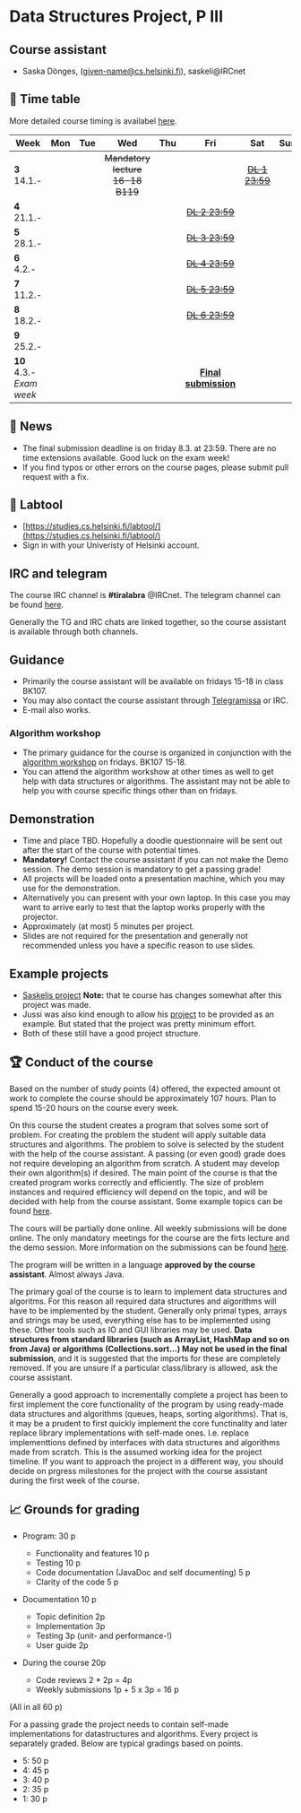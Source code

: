 # Data Structures Project, P III

## Course assistant

* Saska Dönges, (given-name@cs.helsinki.fi), saskeli@IRCnet

## :calendar: Time table

More detailed course timing is availabel [here](aikataulu.md).

|  Week | Mon | Tue | Wed | Thu | Fri | Sat | Sun |
|---------------------------|:--:|:--:|:----------------------------:|:--:|:----------------------:|:--:|:----------:|
| **3** 14.1.- |  |  |  ~~Mandatory lecture 16-18 B119~~ |  |  | ~~[DL 1 23:59](aikataulu.md#week-1)~~ |  |
| **4** 21.1.- |  |  | |  |  ~~[DL 2 23:59](aikataulu.md#week-2)~~ |  |  |
| **5** 28.1.- |  |  |  |  |  ~~[DL 3 23:59](aikataulu.md#week-3)~~ |  |  |
| **6** 4.2.- |  |  |  |  | ~~[DL 4 23:59](aikataulu.md#week-4)~~ |  |  |
| **7** 11.2.- |  |  |  |  |  ~~[DL 5 23:59](aikataulu.md#week-5)~~ |  |  |
| **8** 18.2.- |  |  |  |  | ~~[DL 6 23:59](aikataulu.md#week-6)~~ |  |  |
| **9** 25.2.- |  |  |  |  |  |  |  |
| **10** 4.3.-  _Exam week_ |  |  |  |  |  **[Final submission](aikataulu.md#final-submission-todo)** |  |  |



## :mega: News
 * The final submission deadline is on friday 8.3. at 23:59. There are no time extensions available. Good luck on the exam week!
 * If you find typos or other errors on the course pages, please submit pull request with a fix.

## :notebook: Labtool

 * [https://studies.cs.helsinki.fi/labtool/](https://studies.cs.helsinki.fi/labtool/)
 * Sign in with your Univeristy of Helsinki account.

## IRC and telegram
The course IRC channel is **#tiralabra** @IRCnet.
The telegram channel can be found [here](https://t.me/tkttiralabra).

Generally the TG and IRC chats are linked together, so the course assistant is available through both channels.

## Guidance

* Primarily the course assistant will be available on fridays 15-18 in class BK107.
* You may also contact the course assistant through [Telegramissa](https://t.me/tkttiralabra) or IRC.
* E-mail also works.

### Algorithm workshop

* The primary guidance for the course is organized in conjunction with the [algorithm workshop](https://courses.helsinki.fi/en/tkt20000/126082463) on fridays. BK107 15-18.
* You can attend the algorithm workshow at other times as well to get help with data structures or algorithms. The assistant may not be able to help you with course specific things other than on fridays.

## Demonstration

* Time and place TBD. Hopefully a doodle questionnaire will be sent out after the start of the course with potential times.
* **Mandatory!** Contact the course assistant if you can not make the Demo session. The demo session is mandatory to get a passing grade!
* All projects will be loaded onto a presentation machine, which you may use for the demonstration.
* Alternatively you can present with your own laptop. In this case you may want to arrive early to test that the laptop works properly with the projector.
* Approximately (at most) 5 minutes per project.
* Slides are not required for the presentation and generally not recommended unless you have a specific reason to use slides.

## Example projects

* [Saskelis project](https://github.com/saskeli/NonogramSolver_TiRa) **Note:** that te course has changes somewhat after this project was made.
* Jussi was also kind enough to allow his [project](https://github.com/yussiv/Compress) to be provided as an example. But stated that the project was pretty minimum effort.
* Both of these still have a good project structure.

## :trophy: Conduct of the course
Based on the number of study points (4) offered, the expected amount ot work to complete the course should be approximately 107 hours. Plan to spend 15-20 hours on the course every week.

On this course the student creates a program that solves some sort of problem. For creating the problem the student will apply suitable data structures and algorithms. The problem to solve is selected by the student with the help of the course assistant. A passing (or even good) grade does not require developing an algorithm from scratch. A student may develop their own algorithm(s) if desired. The main point of the course is that the created program works correctly and efficiently. The size of problem instances and required efficiency will depend on the topic, and will be decided with help from the course assistant. Some example topics can be found [here](aiheet.md).

The cours will be partially done online. All weekly submissions will be done online. The only mandatory meetings for the course are the firts lecture and the demo session. More information on the submissions can be found [here](palautukset.md).

The program will be written in a language **approved by the course assistant**. Almost always Java.

The primary goal of the course is to learn to implement data structures and algoritms. For this reason all required data structures and algorithms will have to be implemented by the student. Generally only primal types, arrays and strings may be used, everything else has to be implemented using these. Other tools such as IO and GUI libraries may be used. **Data structures from standard libraries (such as ArrayList, HashMap and so on from Java) or algorithms (Collections.sort...) May not be used in the final submission**, and it is suggested that the imports for these are completely removed. If you are unsure if a particular class/library is allowed, ask the course assistant.

Generally a good approach to incrementally complete a project has been to first implement the core functionality of the program by using ready-made data structures and algorithms (queues, heaps, sorting algorithms). That is, it may be a prudent to first quickly implement the core functinality and later replace library implementations with self-made ones. I.e. replace implementtions defined by interfaces with data structures and algorithms made from scratch. This is the assumed working idea for the project timeline. If you want to approach the project in a different way, you should decide on prgress milestones for the project with the course assistant during the first week of the course.

## :chart_with_upwards_trend: Grounds for grading
* Program: 30 p
   * Functionality and features 10 p
   * Testing 10 p
   * Code documentation (JavaDoc and self documenting) 5 p
   * Clarity of the code 5 p

* Documentation 10 p
   * Topic definition 2p
   * Implementation 3p
   * Testing 3p (unit- and performance-!)
   * User guide 2p

* During the course 20p
    * Code reviews 2 * 2p = 4p
    * Weekly submissions 1p +  5 x 3p = 16 p

(All in all 60 p)

For a passing grade the project needs to contain self-made implementations for datastructures and algorithms. Every project is separately graded. Below are typical gradings based on points.

* 5: 50 p
* 4: 45 p
* 3: 40 p
* 2: 35 p
* 1: 30 p
